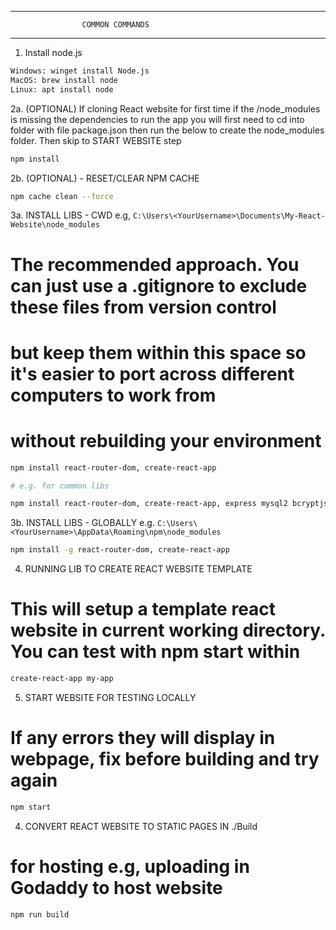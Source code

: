 ___________________________________________________________________________

                    COMMON COMMANDS
___________________________________________________________________________

1. Install node.js
```bash
Windows: winget install Node.js
MacOS: brew install node
Linux: apt install node
```

2a. (OPTIONAL) If cloning React website for first time
if the /node_modules is missing the dependencies to run the app
you will first need to cd into folder with file package.json then run the below
to create the node_modules folder. Then skip to START WEBSITE step
```bash
npm install
```

2b. (OPTIONAL) - RESET/CLEAR NPM CACHE
```bash
npm cache clean --force
```

3a. INSTALL LIBS - CWD e.g, ```C:\Users\<YourUsername>\Documents\My-React-Website\node_modules```
# The recommended approach. You can just use a .gitignore to exclude these files from version control
# but keep them within this space so it's easier to port across different computers to work from
# without rebuilding your environment
```bash
npm install react-router-dom, create-react-app

# e.g. for common libs

npm install react-router-dom, create-react-app, express mysql2 bcryptjs jsonwebtoken body-parser cors axios

```
3b. INSTALL LIBS - GLOBALLY e.g. ```C:\Users\<YourUsername>\AppData\Roaming\npm\node_modules```
```bash
npm install -g react-router-dom, create-react-app
```

4. RUNNING LIB TO CREATE REACT WEBSITE TEMPLATE
# This will setup a template react website in current working directory. You can test with npm start within
```bash
create-react-app my-app
```

5. START WEBSITE FOR TESTING LOCALLY
# If any errors they will display in webpage, fix before building and try again
```bash
npm start
```

4. CONVERT REACT WEBSITE TO STATIC PAGES IN ./Build
# for hosting e.g, uploading in Godaddy to host website
```bash
npm run build
```